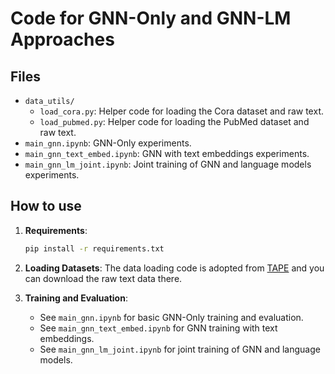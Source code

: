 # Code for GNN-Only and GNN-LM Approaches

## Files
- `data_utils/`
    - `load_cora.py`: Helper code for loading the Cora dataset and raw text.
    - `load_pubmed.py`: Helper code for loading the PubMed dataset and raw text.
- `main_gnn.ipynb`: GNN-Only experiments.
- `main_gnn_text_embed.ipynb`: GNN with text embeddings experiments.
- `main_gnn_lm_joint.ipynb`: Joint training of GNN and language models experiments.

## How to use
1. **Requirements**:
   ```sh
   pip install -r requirements.txt
   ```
2. **Loading Datasets**:
The data loading code is adopted from [TAPE](https://github.com/XiaoxinHe/TAPE?tab=readme-ov-file#a-original-text-attributes) and you can download the raw text data there.

3. **Training and Evaluation**:
   - See `main_gnn.ipynb` for basic GNN-Only training and evaluation.
   - See `main_gnn_text_embed.ipynb` for GNN training with text embeddings.
   - See `main_gnn_lm_joint.ipynb` for joint training of GNN and language models.
